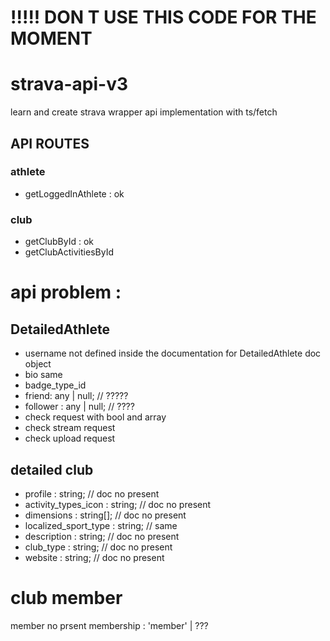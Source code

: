 # !!!!! DON T USE THIS CODE FOR THE MOMENT

# strava-api-v3
learn and create strava wrapper api implementation with ts/fetch

## API ROUTES
### athlete
* getLoggedInAthlete : ok

### club
* getClubById : ok
* getClubActivitiesById

# api problem :
## DetailedAthlete
* username not defined inside the documentation for DetailedAthlete doc object
* bio same
* badge_type_id
* friend: any | null; // ?????
* follower : any | null; // ????
* check request with bool and array
* check stream request
* check upload request


## detailed club
* profile : string; // doc no present
* activity_types_icon : string; // doc no present
* dimensions : string[]; // doc no present
* localized_sport_type : string; // same
* description : string; // doc no present
* club_type : string; // doc no present
* website : string; // doc no present

# club member
member no prsent
membership : 'member' | ???